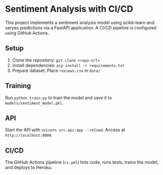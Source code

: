 # Sentiment Analysis with CI/CD

This project implements a sentiment analysis model using scikit-learn and serves predictions via a FastAPI application. A CI/CD pipeline is configured using GitHub Actions.

## Setup
1. Clone the repository: `git clone <repo-url>`
2. Install dependencies: `pip install -r requirements.txt`
3. Prepare dataset: Place `reviews.csv` in `data/`

## Training
Run `python train.py` to train the model and save it to `models/sentiment_model.pkl`.

## API
Start the API with `uvicorn src.api:app --reload`. Access at `http://localhost:8000`.

## CI/CD
The GitHub Actions pipeline (`ci.yml`) lints code, runs tests, trains the model, and deploys to Heroku.